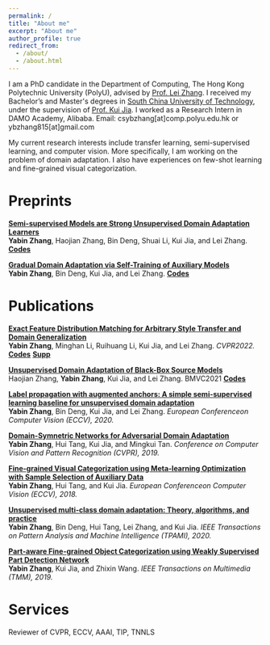 ```yaml
---
permalink: /
title: "About me"
excerpt: "About me"
author_profile: true
redirect_from: 
  - /about/
  - /about.html
---
```


<!-- <p align="center">
  <img src="https://caozhangjie.github.io/files/caozhangjie_img.jpg?raw=true" alt="Photo" style="width: 450px;"/> 
</p> -->

I am a PhD candidate in the Department of Computing, The Hong Kong Polytechnic University (PolyU), advised by [Prof. Lei Zhang](https://scholar.google.co.uk/citations?user=tAK5l1IAAAAJ&hl=en&oi=ao). 
I received my Bachelor’s and Master's degrees in [South China University of Technology](http://www.scut.edu.cn/), under the supervision of [Prof. Kui Jia](https://scholar.google.co.uk/citations?user=Mf9VHRcAAAAJ&hl=en&oi=ao).
I worked as a Research Intern in DAMO Academy, Alibaba.  Email: csybzhang[at]comp.polyu.edu.hk or ybzhang815[at]gmail.com


My current research interests include transfer learning, semi-supervised learning, and computer vision. 
More specifically, I am working on the problem of domain adaptation. I also have experiences on few-shot learning and fine-grained visual categorization.

<h1>Preprints</h1>

<b>[Semi-supervised Models are Strong Unsupervised Domain Adaptation Learners](https://arxiv.org/pdf/2106.00417.pdf)</b> <br> <b>Yabin Zhang</b>, Haojian Zhang, Bin Deng, Shuai Li, Kui Jia, and Lei Zhang.   <b>[Codes](https://github.com/YBZh/Bridging_UDA_SSL)</b>

<b>[Gradual Domain Adaptation via Self-Training of Auxiliary Models](https://github.com/YBZh/AuxSelfTrain)</b> <br> <b>Yabin Zhang</b>, Bin Deng, Kui Jia, and Lei Zhang.  <b>[Codes](https://github.com/YBZh)</b>



<h1>Publications</h1>

<b>[Exact Feature Distribution Matching for Arbitrary Style Transfer and Domain Generalization](https://arxiv.org/abs/2203.07740)</b> <br> <b>Yabin Zhang</b>, Minghan Li, Ruihuang Li, Kui Jia, and Lei Zhang. <i>CVPR2022.</i> <b>[Codes](https://github.com/YBZh/EFDM)</b> <b>[Supp](https://github.com/YBZh/EFDM/blob/main/Supplementary_Material.pdf)</b>

<b>[Unsupervised Domain Adaptation of Black-Box Source Models](https://arxiv.org/pdf/2101.02839.pdf)</b> <br> Haojian Zhang, <b>Yabin Zhang</b>, Kui Jia, and Lei Zhang. BMVC2021  <b>[Codes](https://github.com/zhjscut/IterLNL)</b>

<b>[Label propagation with augmented anchors: A simple semi-supervised learning baseline for unsupervised domain adaptation](https://www.ecva.net/papers/eccv_2020/papers_ECCV/papers/123490749.pdf)</b> <br> <b>Yabin Zhang</b>, Bin Deng, Kui Jia, and Lei Zhang. <i>European Conferenceon Computer Vision (ECCV), 2020.</i> 

<b>[Domain-Symnetric Networks for Adversarial Domain Adaptation](http://openaccess.thecvf.com/content_CVPR_2019/papers/Zhang_Domain-Symmetric_Networks_for_Adversarial_Domain_Adaptation_CVPR_2019_paper.pdf)</b> <br> <b>Yabin Zhang</b>, Hui Tang, Kui Jia, and Mingkui Tan. <i>Conference on Computer Vision and Pattern Recognition (CVPR), 2019.</i> 

<b>[Fine-grained Visual Categorization using Meta-learning Optimization with Sample Selection of Auxiliary Data](http://openaccess.thecvf.com/content_ECCV_2018/papers/Yabin_Zhang_Fine-Grained_Visual_Categorization_ECCV_2018_paper.pdf)</b> <br> <b>Yabin Zhang</b>, Hui Tang, and Kui Jia. <i>European Conferenceon Computer Vision (ECCV), 2018.</i> 

<b>[Unsupervised multi-class domain adaptation: Theory, algorithms, and practice](https://ieeexplore.ieee.org/document/9253700)</b> <br> <b>Yabin Zhang</b>, Bin Deng, Hui Tang, Lei Zhang, and Kui Jia. <i> IEEE Transactions on Pattern Analysis and Machine Intelligence (TPAMI), 2020.</i> 

<b>[Part-aware Fine-grained Object Categorization using Weakly Supervised Part Detection Network](https://ieeexplore.ieee.org/document/8827602)</b> <br> <b>Yabin Zhang</b>, Kui Jia, and Zhixin Wang. <i> IEEE Transactions on Multimedia (TMM), 2019.</i> 


<h1>Services</h1>
Reviewer of CVPR, ECCV, AAAI, TIP, TNNLS


